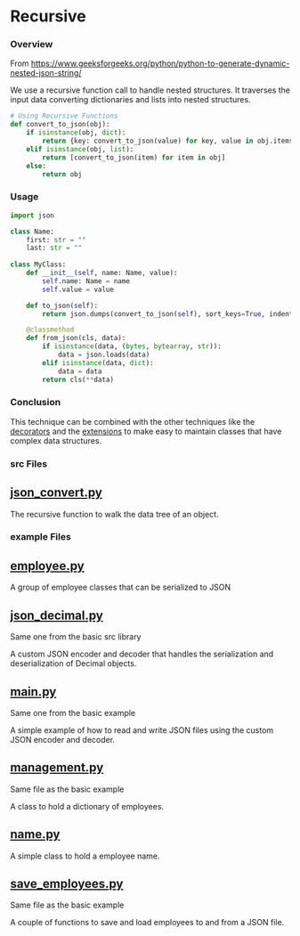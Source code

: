 # Recursive

### Overview
From https://www.geeksforgeeks.org/python/python-to-generate-dynamic-nested-json-string/

We use a recursive function call to handle nested structures. It traverses the input data
converting dictionaries and lists into nested structures.

```python
# Using Recursive Functions
def convert_to_json(obj):
    if isinstance(obj, dict):
        return {key: convert_to_json(value) for key, value in obj.items()}
    elif isinstance(obj, list):
        return [convert_to_json(item) for item in obj]
    else:
        return obj
```

### Usage

```python
import json

class Name:
    first: str = ""
    last: str = ""
    
class MyClass:
    def __init__(self, name: Name, value):
        self.name: Name = name
        self.value = value

    def to_json(self):
        return json.dumps(convert_to_json(self), sort_keys=True, indent=4)

    @classmethod
    def from_json(cls, data):
        if isinstance(data, (bytes, bytearray, str)):
            data = json.loads(data)
        elif isinstance(data, dict):
            data = data
        return cls(**data)
```

### Conclusion
This technique can be combined with the other techniques like the [decorators](../decorators) and the [extensions](../extensions) 
to make easy to maintain classes that have complex data structures.

### src Files

## [json_convert.py](src/json_convert.py)
The recursive function to walk the data tree of an object.

### example Files

## [employee.py](example/employee.py)
A group of employee classes that can be serialized to JSON

## [json_decimal.py](../basic/src/json_decimal.py)
Same one from the basic src library

A custom JSON encoder and decoder that handles the serialization and deserialization of Decimal objects.

## [main.py](../basic/example/main.py)
Same one from the basic example

A simple example of how to read and write JSON files using the custom JSON encoder and decoder.

## [management.py](../basic/example/management.py)
Same file as the basic example

A class to hold a dictionary of employees.

## [name.py](example/name.py)
A simple class to hold a employee name.

## [save_employees.py](../basic/example/save_employees.py)
Same file as the basic example

A couple of functions to save and load employees to and from a JSON file.
